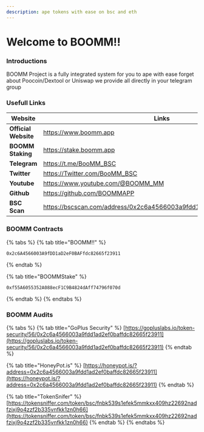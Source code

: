 ```yaml
---
description: ape tokens with ease on bsc and eth
---
```


# Welcome to BOOMM!!

### Introductions

BOOMM Project is a fully integrated system for you to ape with ease forget about Poocoin/Dextool or Uniswap we provide all directly in your telegram group



### Usefull Links

<table><thead><tr><th width="193.5">Website</th><th>Links</th><th data-hidden></th></tr></thead><tbody><tr><td><strong>Official Website</strong></td><td><a href="https://www.boomm.app">https://www.boomm.app</a></td><td></td></tr><tr><td><strong>BOOMM Staking</strong></td><td><a href="https://stake.boomm.app">https://stake.boomm.app</a></td><td></td></tr><tr><td><strong>Telegram</strong></td><td><a href="https://t.me/BooMM_BSC">https://t.me/BooMM_BSC</a></td><td></td></tr><tr><td><strong>Twitter</strong></td><td><a href="https://twitter.com/BooMM_BSC">https://Twitter.com/BooMM_BSC</a></td><td></td></tr><tr><td><strong>Youtube</strong></td><td><a href="https://www.youtube.com/@BOOMM_MM">https://www.youtube.com/@BOOMM_MM</a></td><td></td></tr><tr><td><strong>Github</strong></td><td><a href="https://github.com/BOOMMAPP">https://github.com/BOOMMAPP</a></td><td></td></tr><tr><td><strong>BSC Scan</strong></td><td><a href="https://bscscan.com/address/0x2c6a4566003a9fdd1ad2ef0baffdc82665f23911">https://bscscan.com/address/0x2c6a4566003a9fdd1ad2ef0baffdc82665f23911</a></td><td></td></tr></tbody></table>



### BOOMM Contracts

{% tabs %}
{% tab title="BOOMM!!" %}
```
0x2c6A4566003A9fDD1aD2eF0BAFfdc82665f23911
```
{% endtab %}

{% tab title="BOOMMStake" %}
```
0xf55A6055352A088ecF1C9B4824dAff74796f070d
```
{% endtab %}
{% endtabs %}



### BOOMM Audits

{% tabs %}
{% tab title="GoPlus Security" %}
[https://gopluslabs.io/token-security/56/0x2c6a4566003a9fdd1ad2ef0baffdc82665f23911](https://gopluslabs.io/token-security/56/0x2c6a4566003a9fdd1ad2ef0baffdc82665f23911)
{% endtab %}

{% tab title="HoneyPot.is" %}
[https://honeypot.is/?address=0x2c6a4566003a9fdd1ad2ef0baffdc82665f23911](https://honeypot.is/?address=0x2c6a4566003a9fdd1ad2ef0baffdc82665f23911)
{% endtab %}

{% tab title="TokenSnifer" %}
[https://tokensniffer.com/token/bsc/fnbk539s1efek5mmkxx409hz22692nadfzixj9o4zzf2b335vnfkk1zn0h66](https://tokensniffer.com/token/bsc/fnbk539s1efek5mmkxx409hz22692nadfzixj9o4zzf2b335vnfkk1zn0h66)
{% endtab %}
{% endtabs %}

